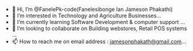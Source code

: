 - 👋 Hi, I’m @FanelePk-code(Fanelesibonge Ian Jameson Phakathi)
- 👀 I’m interested in Technology and Agriculture Businesses...
- 🌱 I’m currently learning Software Development & computer support ...
- 💞️ I’m looking to collaborate on Building webstores, Retail POS systems ...
- 📫 How to reach me on email address : jamesonphakath@gmail.com...

<!---
FanelePk-code/FanelePk-code is a ✨ special ✨ repository because its `README.md` (this file) appears on your GitHub profile.
You can click the Preview link to take a look at your changes.
--->
